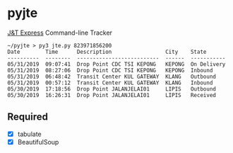 # pyjte

[J&T Express](https://www.jtexpress.my) Command-line Tracker

```
~/pyjte > py3 jte.py 823971856200
Date        Time      Description                 City    State
----------  --------  --------------------------  ------  -----------
05/31/2019  09:07:41  Drop Point CDC TSI KEPONG   KEPONG  On Delivery
05/31/2019  08:27:06  Drop Point CDC TSI KEPONG   KEPONG  Inbound
05/31/2019  06:48:42  Transit Center KUL GATEWAY  KLANG   Outbound
05/31/2019  00:57:12  Transit Center KUL GATEWAY  KLANG   Inbound
05/30/2019  17:18:56  Drop Point JALANJELAI01     LIPIS   Outbound
05/30/2019  16:26:31  Drop Point JALANJELAI01     LIPIS   Received

```
## Required

 - [x] tabulate
 - [x] BeautifulSoup
